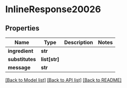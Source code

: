 # InlineResponse20026

## Properties
Name | Type | Description | Notes
------------ | ------------- | ------------- | -------------
**ingredient** | **str** |  | 
**substitutes** | **list[str]** |  | 
**message** | **str** |  | 

[[Back to Model list]](../README.md#documentation-for-models) [[Back to API list]](../README.md#documentation-for-api-endpoints) [[Back to README]](../README.md)


